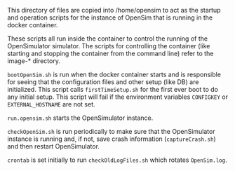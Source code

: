 This directory of files are copied into /home/opensim to act as the
startup and operation scripts for the instance of OpenSim that is running
in the docker container.

These scripts all run inside the container to control the running of
the OpenSimulator simulator. The scripts for controlling the container
(like starting and stopping the container from the command line) refer
to the image-* directory.

`bootOpenSim.sh` is run when the docker container starts and is responsible
for seeing that the configuration files and other setup (like DB) are initialized.
This script calls `firstTimeSetup.sh` for the first ever boot to do any
initial setup.
This script will fail if the environment variables `CONFIGKEY` or `EXTERNAL_HOSTNAME`
are not set.

`run.opensim.sh` starts the OpenSimulator instance.

`checkOpenSim.sh` is run periodically to make sure that the OpenSimulator instance
is running and, if not, save crash information (`captureCrash.sh`) and then
restart OpenSimulator.

`crontab` is set initially to run `checkOldLogFiles.sh` which rotates `OpenSim.log`.

